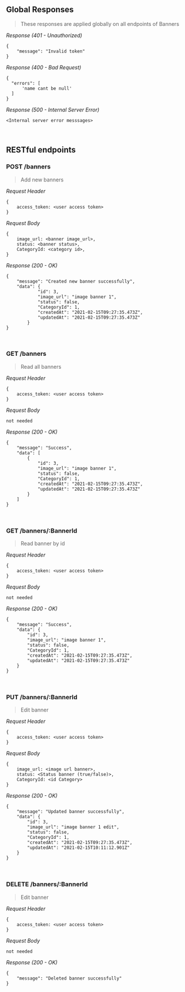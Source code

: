 ## Global Responses
> These responses are applied globally on all endpoints of Banners

_Response (401 - Unauthorized)_
```
{
    "message": "Invalid token"
}
```

_Response (400 - Bad Request)_
```
{
  "errors": [
      'name cant be null'
  ]
}
```

_Response (500 - Internal Server Error)_
```
<Internal server error messsages>
```

&nbsp;

## RESTful endpoints
### POST /banners

> Add new banners

_Request Header_
```
{
    access_token: <user access token>
}
```

_Request Body_
```
{
    image_url: <banner image_url>,
    status: <banner status>,
    CategoryId: <category id>,
}
```

_Response (200 - OK)_
```
{
    "message": "Created new banner successfully",
    "data": {
            "id": 3,
            "image_url": "image banner 1",
            "status": false,
            "CategoryId": 1,
            "createdAt": "2021-02-15T09:27:35.473Z",
            "updatedAt": "2021-02-15T09:27:35.473Z"
        }
}
```

&nbsp;

### GET /banners

> Read all banners

_Request Header_
```
{
    access_token: <user access token>
}
```

_Request Body_
```
not needed
```

_Response (200 - OK)_
```
{
    "message": "Success",
    "data": [
        {
            "id": 3,
            "image_url": "image banner 1",
            "status": false,
            "CategoryId": 1,
            "createdAt": "2021-02-15T09:27:35.473Z",
            "updatedAt": "2021-02-15T09:27:35.473Z"
        }
    ]
}
```

&nbsp;

### GET /banners/:BannerId

> Read banner by id

_Request Header_
```
{
    access_token: <user access token>
}
```

_Request Body_
```
not needed
```

_Response (200 - OK)_
```
{
    "message": "Success",
    "data": {
        "id": 3,
        "image_url": "image banner 1",
        "status": false,
        "CategoryId": 1,
        "createdAt": "2021-02-15T09:27:35.473Z",
        "updatedAt": "2021-02-15T09:27:35.473Z"
    }
}
```

&nbsp;

### PUT /banners/:BannerId

> Edit banner

_Request Header_
```
{
    access_token: <user access token>
}
```

_Request Body_
```
{
    image_url: <image url banner>,
    status: <Status banner (true/false)>,
    CategoryId: <id Category>
}
```

_Response (200 - OK)_
```
{
    "message": "Updated banner successfully",
    "data": {
        "id": 3,
        "image_url": "image banner 1 edit",
        "status": false,
        "CategoryId": 1,
        "createdAt": "2021-02-15T09:27:35.473Z",
        "updatedAt": "2021-02-15T10:11:12.901Z"
    }
}
```

&nbsp;

### DELETE /banners/:BannerId

> Edit banner

_Request Header_
```
{
    access_token: <user access token>
}
```

_Request Body_
```
not needed
```

_Response (200 - OK)_
```
{
    "message": "Deleted banner successfully"
}
```

&nbsp;